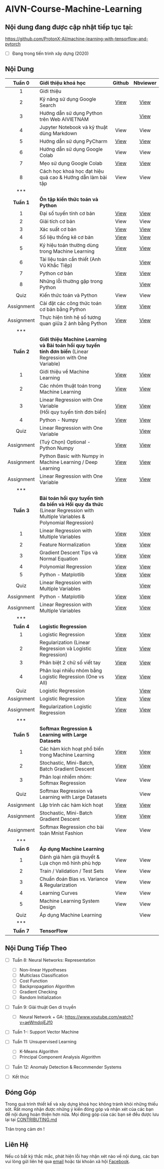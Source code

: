 # AIVN-Course-Machine-Learning

## Nội dung đang được cập nhật tiếp tục tại:

https://github.com/ProtonX-AI/machine-learning-with-tensorflow-and-pytorch

- [ ] Đang trong tiến trình xây dựng (2020)

## Nội Dung

| **Tuần 0** |**Giới thiệu khoá học**| Github | Nbviewer |
|:---:|:---|:---:|:---:|
| 1 | Giới thiệu | | |
| 2 | Kỹ năng sử dụng Google Search| [View](https://github.com/thanhhff/AIVN-Machine-Learning/blob/master/Week%200/K%E1%BB%B9%20n%C4%83ng%20s%E1%BB%AD%20d%E1%BB%A5ng%20Google%20Search.ipynb) | [View](https://nbviewer.jupyter.org/github/thanhhff/AIVN-Machine-Learning/blob/master/Week%200/K%E1%BB%B9%20n%C4%83ng%20s%E1%BB%AD%20d%E1%BB%A5ng%20Google%20Search.ipynb) |
| 3 | Hướng dẫn sử dụng Python trên Web AIVIETNAM |  | [View](https://aivietnam.ai/courses/aisummer2019/lessons/huong-dan-viet-chuong-trinh-python-tren-web/) |
| 4 | Jupyter Notebook và kỹ thuật dùng Markdown | View | View |
| 5 | Hướng dẫn sử dụng PyCharm | [View](https://github.com/thanhhff/AIVN-Machine-Learning/blob/master/Week%200/H%C6%B0%E1%BB%9Bng%20d%E1%BA%ABn%20s%E1%BB%AD%20d%E1%BB%A5ng%20PyCharm.ipynb) | [View](https://nbviewer.jupyter.org/github/thanhhff/AIVN-Machine-Learning/blob/master/Week%200/H%C6%B0%E1%BB%9Bng%20d%E1%BA%ABn%20s%E1%BB%AD%20d%E1%BB%A5ng%20PyCharm.ipynb) |
| 6 | Hướng dẫn sử dụng Google Colab | View | View |
| 7 | Mẹo sử dụng Google Colab | [View](https://github.com/thanhhff/AIVN-Machine-Learning/blob/master/Week%200/Tips%20Google%20Colab%20(S%E1%BB%AD%20d%E1%BB%A5ng%20GPU%20mi%E1%BB%85n%20ph%C3%AD).ipynb) | [View](https://nbviewer.jupyter.org/github/thanhhff/AIVN-Machine-Learning/blob/master/Week%200/Tips%20Google%20Colab%20%28S%E1%BB%AD%20d%E1%BB%A5ng%20GPU%20mi%E1%BB%85n%20ph%C3%AD%29.ipynb) |
| 8 | Cách học khoá học đạt hiệu quả cao & Hướng dẫn làm bài tập | View | View | 
| *** | | | |
| **Tuần 1** |**Ôn tập kiến thức toán và Python**| |
| 1 | Đại số tuyến tính cơ bản | [View](https://github.com/thanhhff/AIVN-Machine-Learning/blob/master/Week%201/dai-so-tuyen-tinh.ipynb) | [View](https://nbviewer.jupyter.org/github/thanhhff/AIVN-Machine-Learning/blob/master/Week%201/dai-so-tuyen-tinh.ipynb) |
| 2 | Giải tích cơ bản | View | View |
| 3 | Xác suất cơ bản | [View](https://github.com/thanhhff/AIVN-Machine-Learning/blob/master/Week%201/xac-suat-co-ban.ipynb) | [View](https://nbviewer.jupyter.org/github/thanhhff/AIVN-Machine-Learning/blob/master/Week%201/xac-suat-co-ban.ipynb) |
| 4 | Số liệu thống kê cơ bản | [View](https://github.com/thanhhff/AIVN-Machine-Learning/blob/master/Week%201/Statistical.ipynb) | [View](https://nbviewer.jupyter.org/github/thanhhff/AIVN-Machine-Learning/blob/master/Week%201/Statistical.ipynb) |
| 5 | Ký hiệu toán thường dùng trong Machine Learning | [View](https://github.com/thanhhff/AIVN-Machine-Learning/blob/master/Week%201/ky-hieu-toan-hoc.ipynb) | [View](https://nbviewer.jupyter.org/github/thanhhff/AIVN-Machine-Learning/blob/master/Week%201/ky-hieu-toan-hoc.ipynb) |
| 6 | Tài liệu toán cần thiết (Anh Vũ Khắc Tiệp) | | [View](https://machinelearningcoban.com/math/) |
| 7 | Python cơ bản |  [View](https://github.com/thanhhff/AIVN-Machine-Learning/blob/master/Week%201/Python-Basic.ipynb) | [View](https://nbviewer.jupyter.org/github/thanhhff/AIVN-Machine-Learning/blob/master/Week%201/Python-Basic.ipynb) |
| 8 | Những lỗi thường gặp trong Python |  | [View](https://aivietnam.ai/courses/aisummer2019/lessons/nhung-loi-thuong-gap-trong-python/) |
| Quiz | Kiến thức toán và Python | View | View |
| Assignment | Cài đặt các công thức toán cơ bản bằng Python | [View](https://github.com/thanhhff/AIVN-Machine-Learning/blob/master/Week%201/Assignment/Assignment-Cai-Dat-Cong-Thuc-Toan-Bang-Python.ipynb) | [View](https://nbviewer.jupyter.org/github/thanhhff/AIVN-Machine-Learning/blob/master/Week%201/Assignment/Assignment-Cai-Dat-Cong-Thuc-Toan-Bang-Python.ipynb) |
| Assignment | Thực hiện tính hệ số tương quan giữa 2 ảnh bằng Python | [View](https://github.com/thanhhff/AIVN-Machine-Learning/blob/master/Week%201/Assignment/Assignment-Tinh-He-So-Tuong-Quan.ipynb) | [View](https://nbviewer.jupyter.org/github/thanhhff/AIVN-Machine-Learning/blob/master/Week%201/Assignment/Assignment-Tinh-He-So-Tuong-Quan.ipynb) |
| *** | | | |
| **Tuần 2** |**Giới thiệu Machine Learning** <br/>**và Bài toán hồi quy tuyến tính đơn biến** (Linear Regression with One Variable)| |
| 1 | Giới thiệu về Machine Learning | [View](https://github.com/thanhhff/AIVN-Machine-Learning/blob/master/Week%202/Gioi-thieu-ve-Machine-Learning.ipynb) | [View](https://nbviewer.jupyter.org/github/thanhhff/AIVN-Machine-Learning/blob/master/Week%202/Gioi-thieu-ve-Machine-Learning.ipynb) |
| 2 | Các nhóm thuật toán trong Machine Learning | [View](https://github.com/thanhhff/AIVN-Machine-Learning/blob/master/Week%202/Phan-nhom-cac-thuat-toan-trong-Machine-Learning.ipynb) | [View](https://nbviewer.jupyter.org/github/thanhhff/AIVN-Machine-Learning/blob/master/Week%202/Phan-nhom-cac-thuat-toan-trong-Machine-Learning.ipynb) |
| 3 | Linear Regression with One Variable <br/>(Hồi quy tuyến tính đơn biến)</br>| [View](https://github.com/thanhhff/AIVN-Machine-Learning/blob/master/Week%202/Linear-Regression-with-One-Variable.ipynb) | [View](https://nbviewer.jupyter.org/github/thanhhff/AIVN-Machine-Learning/blob/master/Week%202/Linear-Regression-with-One-Variable.ipynb) |
| 4 | Python - Numpy | [View](https://github.com/thanhhff/AIVN-Machine-Learning/blob/master/Week%202/Python-Numpy.ipynb) | [View](https://nbviewer.jupyter.org/github/thanhhff/AIVN-Machine-Learning/blob/master/Week%202/Python-Numpy.ipynb) |
| Quiz | Linear Regression with One Variable | | [View](https://forms.gle/jd4KuaX5Ji397MjJ9) |
| Assignment |(Tuỳ Chọn) Optional - Python Numpy | [View](https://github.com/thanhhff/AIVN-Machine-Learning/blob/master/Week%202/Assignment/Assignment-python-numpy-optional.ipynb) | [View](https://nbviewer.jupyter.org/github/thanhhff/AIVN-Machine-Learning/blob/master/Week%202/Assignment/Assignment-python-numpy-optional.ipynb) |
| Assignment | Python Basic with Numpy in Machine Learning / Deep Learning | [View](https://github.com/thanhhff/AIVN-Machine-Learning/blob/master/Week%202/Assignment/Assignment-Python-Basics-With-Numpy.ipynb) | [View](https://nbviewer.jupyter.org/github/thanhhff/AIVN-Machine-Learning/blob/master/Week%202/Assignment/Assignment-Python-Basics-With-Numpy.ipynb) |
| Assignment | Linear Regression with One Variable | [View](https://github.com/thanhhff/AIVN-Machine-Learning/blob/master/Week%202/Assignment/Assignment-Linear-Regression-with-One-Variable.ipynb) | [View](https://nbviewer.jupyter.org/github/thanhhff/AIVN-Machine-Learning/blob/master/Week%202/Assignment/Assignment-Linear-Regression-with-One-Variable.ipynb) |
| *** | | | |
| **Tuần 3** |**Bài toán hồi quy tuyến tính đa biến và Hồi quy đa thức** <br/>(Linear Regression with Multiple Variables & Polynomial Regression)</br>| |
| 1 | Linear Regression with Multiple Variables | [View](https://github.com/thanhhff/AIVN-Machine-Learning/blob/master/Week%203/Linear-Regression-with-multiple-variables.ipynb) | [View](https://nbviewer.jupyter.org/github/thanhhff/AIVN-Machine-Learning/blob/master/Week%203/Linear-Regression-with-multiple-variables.ipynb) |
| 2 | Feature Normalization | [View](https://github.com/thanhhff/AIVN-Machine-Learning/blob/master/Week%203/Feature-Normalization.ipynb) | [View](https://nbviewer.jupyter.org/github/thanhhff/AIVN-Machine-Learning/blob/master/Week%203/Feature-Normalization.ipynb) | 
| 3 | Gradient Descent Tips và Normal Equation | [View](https://github.com/thanhhff/AIVN-Machine-Learning/blob/master/Week%203/Normal-Equation-Gradient-Descent-Tips.ipynb) | [View](https://nbviewer.jupyter.org/github/thanhhff/AIVN-Machine-Learning/blob/master/Week%203/Normal-Equation-Gradient-Descent-Tips.ipynb) |
| 4 | Polynomial Regression | [View](https://github.com/thanhhff/AIVN-Machine-Learning/blob/master/Week%203/Polynomial-regression.ipynb) | [View](https://nbviewer.jupyter.org/github/thanhhff/AIVN-Machine-Learning/blob/master/Week%203/Polynomial-regression.ipynb) |
| 5 | Python - Matplotlib | [View](https://github.com/thanhhff/AIVN-Machine-Learning/blob/master/Week%203/Matplotlib-General-Concepts.ipynb) | [View](https://nbviewer.jupyter.org/github/thanhhff/AIVN-Machine-Learning/blob/master/Week%203/Matplotlib-General-Concepts.ipynb) |
| Quiz | Linear Regression with Multiple Variables |  | [View](https://forms.gle/dLT9Yus8wXotR1zK6) |
| Assignment | Python - Matplotlib | [View](https://github.com/thanhhff/AIVN-Machine-Learning/blob/master/Week%203/Assignment/Assignment-Python-Matplotlib.ipynb) | [View](https://nbviewer.jupyter.org/github/thanhhff/AIVN-Machine-Learning/blob/master/Week%203/Assignment/Assignment-Python-Matplotlib.ipynb) |
| Assignment | Linear Regression with Multiple Variables | [View](https://github.com/thanhhff/AIVN-Machine-Learning/blob/master/Week%203/Assignment/Assignment-Linear-Regression-with-Multiple-Variables.ipynb) | [View](https://nbviewer.jupyter.org/github/thanhhff/AIVN-Machine-Learning/blob/master/Week%203/Assignment/Assignment-Linear-Regression-with-Multiple-Variables.ipynb) |
| *** | | | |
| **Tuần 4** |**Logistic Regression**| |
| 1 | Logistic Regression | [View](https://github.com/thanhhff/AIVN-Machine-Learning/blob/master/Week%204/1.%20Logistic%20Regression.ipynb) | [View](https://nbviewer.jupyter.org/github/thanhhff/AIVN-Machine-Learning/blob/master/Week%204/1.%20Logistic%20Regression.ipynb) |
| 2 | Regularization (Linear Regression và Logistic Regression)| [View](https://github.com/thanhhff/AIVN-Machine-Learning/blob/master/Week%204/2.%20Regularization.ipynb) | [View](https://nbviewer.jupyter.org/github/thanhhff/AIVN-Machine-Learning/blob/master/Week%204/2.%20Regularization.ipynb) |
| 3 | Phân biệt 2 chữ số viết tay | [View](https://github.com/thanhhff/AIVN-Machine-Learning/blob/master/Week%204/3.%20B%C3%A0i%20to%C3%A1n%20ph%C3%A2n%20lo%E1%BA%A1i%202%20ch%E1%BB%AF%20s%E1%BB%91%20vi%E1%BA%BFt%20tay.ipynb) | [View](https://nbviewer.jupyter.org/github/thanhhff/AIVN-Machine-Learning/blob/master/Week%204/3.%20B%C3%A0i%20to%C3%A1n%20ph%C3%A2n%20lo%E1%BA%A1i%202%20ch%E1%BB%AF%20s%E1%BB%91%20vi%E1%BA%BFt%20tay.ipynb) |
| 4 | Phân loại nhiều nhóm bằng Logistic Regression (One vs All) | [View](https://github.com/thanhhff/AIVN-Machine-Learning/blob/master/Week%204/4.%20Logistic%20Regression%20-%20One%20vs%20All%20.ipynb) | [View](https://nbviewer.jupyter.org/github/thanhhff/AIVN-Machine-Learning/blob/master/Week%204/4.%20Logistic%20Regression%20-%20One%20vs%20All%20.ipynb) |
| Quiz | Logistic Regression | | [View](https://forms.gle/AEWtFceUFjvd4mdn8) |
| Assignment | Logistic Regression | [View](https://github.com/thanhhff/AIVN-Machine-Learning/blob/master/Week%204/Assignment/Assignment-Logistic-Regression.ipynb) | [View](https://nbviewer.jupyter.org/github/thanhhff/AIVN-Machine-Learning/blob/master/Week%204/Assignment/Assignment-Logistic-Regression.ipynb) |
| Assignment | Regularization Logistic Regression | [View](https://github.com/thanhhff/AIVN-Machine-Learning/blob/master/Week%204/Assignment/Assignment-Regularized-logistic-regression.ipynb) | [View](https://nbviewer.jupyter.org/github/thanhhff/AIVN-Machine-Learning/blob/master/Week%204/Assignment/Assignment-Regularized-logistic-regression.ipynb) |
| *** | | | |
| **Tuần 5** |**Softmax Regression & Learning with Large Datasets**| |
| 1 | Các hàm kích hoạt phổ biến trong Machine Learning | [View](https://github.com/thanhhff/AIVN-Machine-Learning/blob/master/Week%205/activation-function.ipynb) | [View](https://nbviewer.jupyter.org/github/thanhhff/AIVN-Machine-Learning/blob/master/Week%205/activation-function.ipynb) |
| 2 | Stochastic, Mini-Batch, Batch Gradient Descent | [View](https://github.com/thanhhff/AIVN-Machine-Learning/blob/master/Week%205/Stochastic%2C%20Mini-Batch%2C%20Batch%20Gradient%20Descent.ipynb) | [View](https://nbviewer.jupyter.org/github/thanhhff/AIVN-Machine-Learning/blob/master/Week%205/Stochastic%2C%20Mini-Batch%2C%20Batch%20Gradient%20Descent.ipynb) |
| 3 | Phân loại nhiềm nhóm: Softmax Regression | View | View |
| Quiz | Softmax Regression và Learning with Large Datasets | | View |
| Assignment | Lập trình các hàm kích hoạt | [View](https://github.com/thanhhff/AIVN-Machine-Learning/blob/master/Week%205/Assignment/Activation-Function.ipynb) | [View](https://nbviewer.jupyter.org/github/thanhhff/AIVN-Machine-Learning/blob/master/Week%205/Assignment/Activation-Function.ipynb) |
| Assignment | Stochastic, Mini-Batch Gradient Descent | [View](https://github.com/thanhhff/AIVN-Machine-Learning/blob/master/Week%205/Assignment/Stochastic%2C%20Mini-Batch%2C%20Batch%20Gradient%20Descent.ipynb) | [View](https://nbviewer.jupyter.org/github/thanhhff/AIVN-Machine-Learning/blob/master/Week%205/Assignment/Stochastic%2C%20Mini-Batch%2C%20Batch%20Gradient%20Descent.ipynb) |
| Assignment | Softmax Regression cho bài toán Mnist Fashion | View | View |
| *** | | | |
| **Tuần 6** |**Áp dụng Machine Learning**| |
| 1 | Đánh giá hàm giả thuyết & Lựa chọn mô hình phù hợp | View | View |
| 2 | Train / Validation / Test Sets | View | View |
| 3 | Chuẩn đoán Bias vs. Variance & Regularization | View | View |
| 4 | Learning Curves | View | View |
| 5 | Machine Learning System Design | View | View |
| Quiz | Áp dụng Machine Learning | | View |
| *** | | | |
| **Tuần 7** |**TensorFlow**| |

## Nội Dung Tiếp Theo 
  
- [ ] Tuần 8: Neural Networks: Representation
  - [ ] Non-linear Hypotheses
  - [ ] Multiclass Classification
  - [ ] Cost Function
  - [ ] Backpropagation Algorithm
  - [ ] Gradient Checking
  - [ ] Random Initialization

- [ ] Tuần 9: Giải thuật Gen di truyền 
  - [ ] Neural Network + GA: https://www.youtube.com/watch?v=aeWmdojEJf0
  
- [ ] Tuần 1-: Support Vector Machine

- [ ] Tuần 11: Unsupervised Learning
  - [ ] K-Means Algorithm
  - [ ] Principal Component Analysis Algorithm

- [ ] Tuần 12: Anomaly Detection & Recommender Systems


- [ ] Kết thúc

## Đóng Góp 

Trong quá trình thiết kế và xây dựng khoá học không tránh khỏi những thiếu sót. Rất mong nhận được những ý kiến đóng góp và nhận xét của các bạn để nội dung hoàn thiện hơn nữa. Mọi đóng góp của các bạn sẽ đều được lưu lại tại [CONTRIBUTING.md](https://github.com/thanhhff/AIVN-Machine-Learning/blob/master/CONTRIBUTING.md)

Trân trọng cảm ơn !

## Liên Hệ 
Nếu có bất kỳ thắc mắc, phát hiện lỗi hay nhận xét nào về nội dung, các bạn vui lòng gửi liên hệ qua [email](mailto:thanhnguyen200399@gmail.com) hoặc tài khoản xã hội [Facebook](https://fb.me/thanhhff). 

